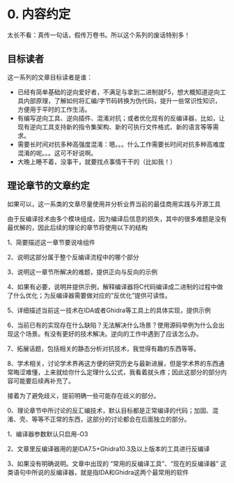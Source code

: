 # 0. 内容约定

太长不看：真传一句话，假传万卷书。所以这个系列的废话特别多！

## 目标读者

这一系列的文章目标读者是谁：

* 已经有简单基础的逆向爱好者，不满足与拿到二进制就F5，想大概知道逆向工具内部原理，了解如何将汇编/字节码转换为伪代码，提升一些常识性知识，方便用于平时的工作生活。
* 有编写逆向工具、逆向插件、混淆对抗；或者优化现有的反编译器，比如，让现有逆向工具支持新的指令集架构、新的可执行文件格式、新的语言等等需求。
* 需要长时间对抗多种高强度混淆：嗯。。。什么工作需要长时间对抗多种高难度混淆的呢。。。这可不好说啊。
* 大晚上睡不着，没事干，就要找点事情干干的（比如我！）



## 理论章节的文章约定

如果可以，这一系类的文章尽量使用并分析业界当前的最佳商用实践与开源工具

由于反编译技术由多个模块组成，因为编译后信息的损失，其中的很多难题是没有最优解的，因此后续的理论的章节将使用以下的结构

1、简要描述这一章节要说啥组件

2、说明这部分属于整个反编译流程中的哪个部分

3、说明这一章节所解决的难题，提供正向与反向的示例

4、如果有必要，说明并提供示例，解释编译器将C代码编译成二进制的过程中做了什么优化；为反编译器需要做对应的”反优化”提供可读性。

5、详细描述当前这一技术在IDA或者Ghidra等工具上的具体实现，提供示例

6、当前已有的实现存在什么缺陷？无法解决什么场景？使用源码举例为什么会出现这个场景。有没有更好的技术解决。逆向的工作中遇到了应该怎么办。

7、拓展话题，包括相关的静态分析对抗技术，我觉得有趣的东西等等。

8、学术相关，讨论学术界再这方便的研究历史与最新进展，但是学术界的东西通常晦涩难懂，上来就给你什么定理什么公式，我看着就头疼；因此这部分的部分内容可能要后续再补充了。





接着为了避免歧义，提前明确一些可能存在歧义的部分。

0、理论章节中所讨论的反汇编技术，默认目标都是正常编译的代码；加固、混淆、壳、等等不正常的东西，这部分的讨论都会在后面独立的部分。

1、编译器参数默认只启用-O3

2、文章里反编译器用的是IDA7.5+Ghidra10.3及以上版本的工具进行反编译

3、如果没有明确说明。文章中出现的 “常用的反编译工具”、“现在的反编译器” 这类语句中所说的反编译器，就是指IDA和Ghidra这两个最常用的软件
